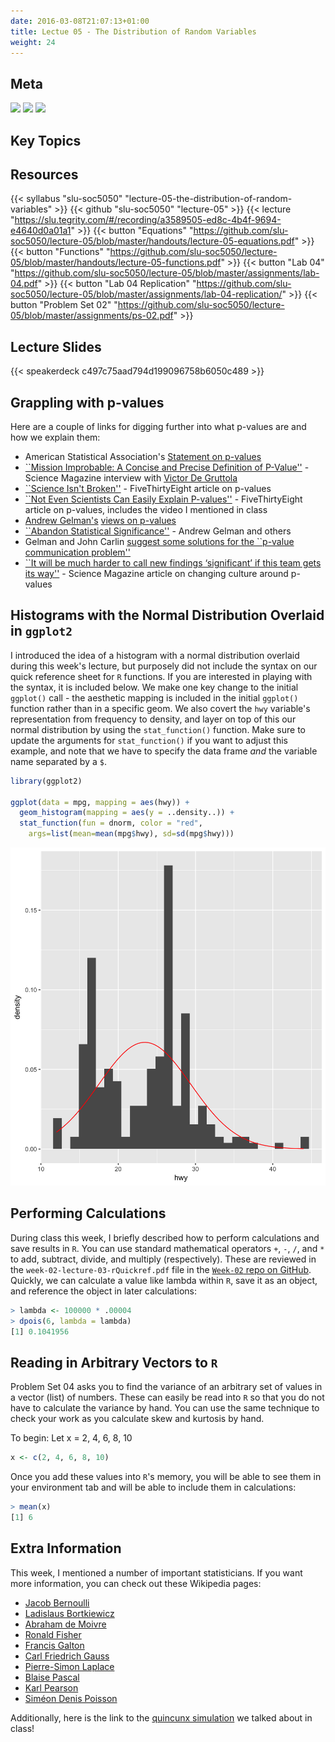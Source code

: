 ```yaml
---
date: 2016-03-08T21:07:13+01:00
title: Lectue 05 - The Distribution of Random Variables
weight: 24
---
```


## Meta
![](https://img.shields.io/badge/semester-fall%202018-orange.svg) ![](https://img.shields.io/badge/release-lecture-brightgreen.svg) [![](https://img.shields.io/badge/last%20update-2018--09--24-brightgreen.svg)](https://github.com/slu-soc5050/lecture-03/blob/master/NEWS_SITE.md)

## Key Topics

## Resources

{{< syllabus "slu-soc5050" "lecture-05-the-distribution-of-random-variables" >}}
{{< github "slu-soc5050" "lecture-05" >}}
{{< lecture "https://slu.tegrity.com/#/recording/a3589505-ed8c-4b4f-9694-e4640d0a01a1" >}}
{{< button "Equations" "https://github.com/slu-soc5050/lecture-05/blob/master/handouts/lecture-05-equations.pdf" >}}
{{< button "Functions" "https://github.com/slu-soc5050/lecture-05/blob/master/handouts/lecture-05-functions.pdf" >}}
{{< button "Lab 04" "https://github.com/slu-soc5050/lecture-05/blob/master/assignments/lab-04.pdf" >}}
{{< button "Lab 04 Replication" "https://github.com/slu-soc5050/lecture-05/blob/master/assignments/lab-04-replication/" >}}
{{< button "Problem Set 02" "https://github.com/slu-soc5050/lecture-05/blob/master/assignments/ps-02.pdf" >}}

## Lecture Slides
<p> </p>
{{< speakerdeck c497c75aad794d199096758b6050c489 >}}

## Grappling with p-values
Here are a couple of links for digging further into what p-values are and how we explain them:

* American Statistical Association's [Statement on p-values](http://amstat.tandfonline.com/doi/abs/10.1080/00031305.2016.1154108)
* [``Mission Improbable: A Concise and Precise Definition of P-Value''](http://www.sciencemag.org/news/2009/10/mission-improbable-concise-and-precise-definition-p-value) - Science Magazine interview with [Victor De Gruttola](https://www.hsph.harvard.edu/victor-de-gruttola/)
* [``Science Isn't Broken''](https://fivethirtyeight.com/features/science-isnt-broken/?ex_cid=endlink#part1) - FiveThirtyEight article on p-values
* [``Not Even Scientists Can Easily Explain P-values''](http://fivethirtyeight.com/features/not-even-scientists-can-easily-explain-p-values/) - FiveThirtyEight article on p-values, includes the video I mentioned in class
* [Andrew Gelman's](http://andrewgelman.com/) [views on p-values](http://www.stat.columbia.edu/~gelman/research/published/asa_pvalues.pdf)
* [``Abandon Statistical Significance''](http://www.stat.columbia.edu/~gelman/research/unpublished/abandon.pdf) - Andrew Gelman and others
* Gelman and John Carlin [suggest some solutions for the ``p-value communication problem''](http://www.stat.columbia.edu/~gelman/research/published/jasa_signif_2.pdf)
* [``It will be much harder to call new findings ‘significant’ if this team gets its way''](http://www.sciencemag.org/news/2017/07/it-will-be-much-harder-call-new-findings-significant-if-team-gets-its-way) - Science Magazine article on changing culture around p-values

## Histograms with the Normal Distribution Overlaid in `ggplot2`
I introduced the idea of a histogram with a normal distribution overlaid during this week's lecture, but purposely did not include the syntax on our quick reference sheet for `R` functions. If you are interested in playing with the syntax, it is included below. We make one key change to the initial `ggplot()` call - the aesthetic mapping is included in the initial `ggplot()` function rather than in a specific geom. We also covert the `hwy` variable's representation from frequency to density, and layer on top of this our normal distribution by using the `stat_function()` function. Make sure to update the arguments for `stat_function()` if you want to adjust this example, and note that we have to specify the data frame *and* the variable name separated by a `$`.
```r
library(ggplot2)

ggplot(data = mpg, mapping = aes(hwy)) +
  geom_histogram(mapping = aes(y = ..density..)) +
  stat_function(fun = dnorm, color = "red",
    args=list(mean=mean(mpg$hwy), sd=sd(mpg$hwy)))
```
![histogramNormal.png](https://raw.githubusercontent.com/slu-soc5050/Core-Documents/sources/Week-05/histogramNormal.png)

## Performing Calculations
During class this week, I briefly described how to perform calculations and save results in `R`. You can use standard mathematical operators `+`, `-`, `/`, and `*` to add, subtract, divide, and multiply (respectively). These are reviewed in the `week-02-lecture-03-rQuickref.pdf` file in the [`Week-02` repo on GitHub](https://github.com/slu-soc5050/Week-02/blob/master/Functions/week-02-lecture-03-rQuickref.pdf). Quickly, we can calculate a value like lambda within `R`, save it as an object, and reference the object in later calculations:

```r
> lambda <- 100000 * .00004
> dpois(6, lambda = lambda)
[1] 0.1041956
```

## Reading in Arbitrary Vectors to `R`
Problem Set 04 asks you to find the variance of an arbitrary set of values in a vector (list) of numbers. These can easily be read into `R` so that you do not have to calculate the variance by hand. You can use the same technique to check your work as you calculate skew and kurtosis by hand.

To begin:
Let x = 2, 4, 6, 8, 10

```r
x <- c(2, 4, 6, 8, 10)
```

Once you add these values into `R`'s memory, you will be able to see them in your environment tab and will be able to include them in calculations:

```r
> mean(x)
[1] 6
```

## Extra Information
This week, I mentioned a number of important statisticians. If you want more information, you can check out these Wikipedia pages:

* [Jacob Bernoulli](https://en.wikipedia.org/wiki/Jacob_Bernoulli)
* [Ladislaus Bortkiewicz](https://en.wikipedia.org/wiki/Ladislaus_Bortkiewicz)
* [Abraham de Moivre](https://en.wikipedia.org/wiki/Abraham_de_Moivre)
* [Ronald Fisher](https://en.wikipedia.org/wiki/Ronald_Fisher)
* [Francis Galton](https://en.wikipedia.org/wiki/Francis_Galton)
* [Carl Friedrich Gauss](https://en.wikipedia.org/wiki/Carl_Friedrich_Gauss)
* [Pierre-Simon Laplace](https://en.wikipedia.org/wiki/Pierre-Simon_Laplace)
* [Blaise Pascal](https://en.wikipedia.org/wiki/Blaise_Pascal)
* [Karl Pearson](https://en.wikipedia.org/wiki/Karl_Pearson)
* [Siméon Denis Poisson](https://en.wikipedia.org/wiki/Siméon_Denis_Poisson)

Additionally, here is the link to the [quincunx simulation](http://goo.gl/qKUTsx) we talked about in class!
